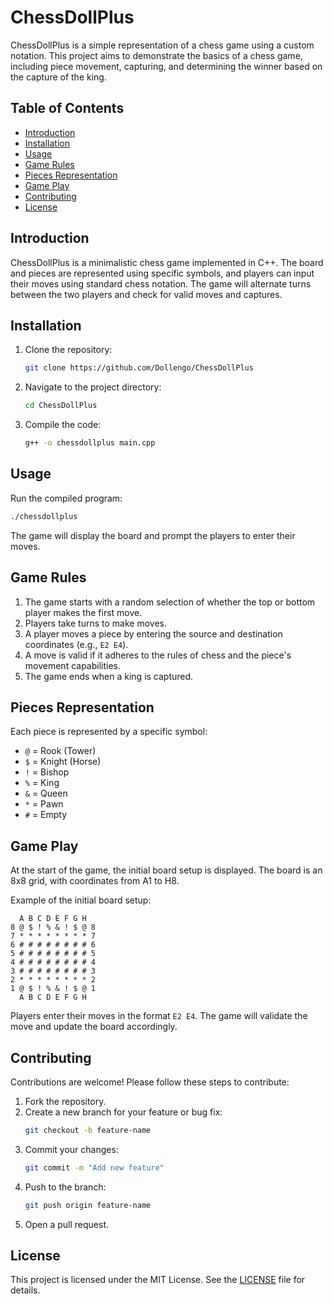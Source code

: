 # ChessDollPlus

ChessDollPlus is a simple representation of a chess game using a custom notation. This project aims to demonstrate the basics of a chess game, including piece movement, capturing, and determining the winner based on the capture of the king.

## Table of Contents

- [Introduction](#introduction)
- [Installation](#installation)
- [Usage](#usage)
- [Game Rules](#game-rules)
- [Pieces Representation](#pieces-representation)
- [Game Play](#game-play)
- [Contributing](#contributing)
- [License](#license)

## Introduction

ChessDollPlus is a minimalistic chess game implemented in C++. The board and pieces are represented using specific symbols, and players can input their moves using standard chess notation. The game will alternate turns between the two players and check for valid moves and captures.

## Installation

1. Clone the repository:
    ```bash
    git clone https://github.com/Dollengo/ChessDollPlus
    ```
2. Navigate to the project directory:
    ```bash
    cd ChessDollPlus
    ```
3. Compile the code:
    ```bash
    g++ -o chessdollplus main.cpp
    ```

## Usage

Run the compiled program:
```bash
./chessdollplus
```
The game will display the board and prompt the players to enter their moves.

## Game Rules

1. The game starts with a random selection of whether the top or bottom player makes the first move.
2. Players take turns to make moves.
3. A player moves a piece by entering the source and destination coordinates (e.g., `E2 E4`).
4. A move is valid if it adheres to the rules of chess and the piece's movement capabilities.
5. The game ends when a king is captured.

## Pieces Representation

Each piece is represented by a specific symbol:
- `@` = Rook (Tower)
- `$` = Knight (Horse)
- `!` = Bishop
- `%` = King
- `&` = Queen
- `*` = Pawn
- `#` = Empty

## Game Play

At the start of the game, the initial board setup is displayed. The board is an 8x8 grid, with coordinates from A1 to H8.

Example of the initial board setup:
```
  A B C D E F G H
8 @ $ ! % & ! $ @ 8
7 * * * * * * * * 7
6 # # # # # # # # 6
5 # # # # # # # # 5
4 # # # # # # # # 4
3 # # # # # # # # 3
2 * * * * * * * * 2
1 @ $ ! % & ! $ @ 1
  A B C D E F G H
```

Players enter their moves in the format `E2 E4`. The game will validate the move and update the board accordingly.

## Contributing

Contributions are welcome! Please follow these steps to contribute:
1. Fork the repository.
2. Create a new branch for your feature or bug fix:
    ```bash
    git checkout -b feature-name
    ```
3. Commit your changes:
    ```bash
    git commit -m "Add new feature"
    ```
4. Push to the branch:
    ```bash
    git push origin feature-name
    ```
5. Open a pull request.

## License

This project is licensed under the MIT License. See the [LICENSE](LICENSE) file for details.
